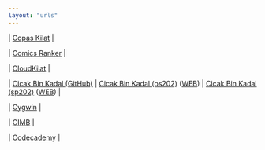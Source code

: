 ```yaml
---
layout: "urls"
---
```


| [Copas Kilat](https://rahmatm.samik-ibrahim.vlsm.org/2017/08/copas-kilat.html) |

| [Comics Ranker](https://www.ranker.com/list/best-comic-strips-ever/ranker-comics/) |

| [CloudKilat](https://portal.cloudkilat.com/) |

| [Cicak Bin Kadal (GitHub)](https://github.com/cbkadal) | [Cicak Bin Kadal (os202)](https://github.com/cbkadal/os202) ([WEB](https://cbkadal.github.io/os202/)) | [Cicak Bin Kadal (sp202)](https://github.com/cbkadal/sp202) ([WEB](https://cbkadal.github.io/sp202/)) |

| [Cygwin](https://devtidbits.com/2011/07/01/cygwin-walkthrough-and-beginners-guide-is-it-linux-for-windows-or-a-posix-compatible-alternative-to-powershell/) |

| [CIMB](https://www.octoclicks.co.id/) | 

| [Codecademy](https://www.codecademy.com/) |

